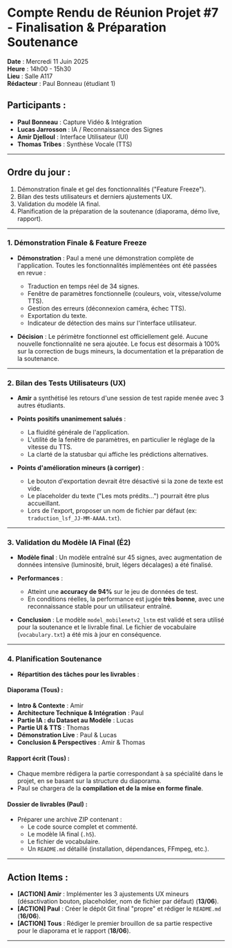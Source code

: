 # Compte Rendu de Réunion Projet #7 - Finalisation & Préparation Soutenance

**Date** : Mercredi 11 Juin 2025  
**Heure** : 14h00 - 15h30  
**Lieu** : Salle A117  
**Rédacteur** : Paul Bonneau (étudiant 1)

## Participants :
- **Paul Bonneau** : Capture Vidéo & Intégration
- **Lucas Jarrosson** : IA / Reconnaissance des Signes
- **Amir Djelloul** : Interface Utilisateur (UI)
- **Thomas Tribes** : Synthèse Vocale (TTS)

---

## Ordre du jour :
1. Démonstration finale et gel des fonctionnalités ("Feature Freeze").
2. Bilan des tests utilisateurs et derniers ajustements UX.
3. Validation du modèle IA final.
4. Planification de la préparation de la soutenance (diaporama, démo live, rapport).

---

### 1. Démonstration Finale & Feature Freeze

- **Démonstration** : Paul a mené une démonstration complète de l'application. Toutes les fonctionnalités implémentées ont été passées en revue :
    - Traduction en temps réel de 34 signes.
    - Fenêtre de paramètres fonctionnelle (couleurs, voix, vitesse/volume TTS).
    - Gestion des erreurs (déconnexion caméra, échec TTS).
    - Exportation du texte.
    - Indicateur de détection des mains sur l'interface utilisateur.

- **Décision** : Le périmètre fonctionnel est officiellement gelé. Aucune nouvelle fonctionnalité ne sera ajoutée. Le focus est désormais à 100% sur la correction de bugs mineurs, la documentation et la préparation de la soutenance.

---

### 2. Bilan des Tests Utilisateurs (UX)

- **Amir** a synthétisé les retours d'une session de test rapide menée avec 3 autres étudiants.

- **Points positifs unanimement salués** :
    - La fluidité générale de l'application.
    - L'utilité de la fenêtre de paramètres, en particulier le réglage de la vitesse du TTS.
    - La clarté de la statusbar qui affiche les prédictions alternatives.

- **Points d'amélioration mineurs (à corriger)** :
    - Le bouton d'exportation devrait être désactivé si la zone de texte est vide.
    - Le placeholder du texte ("Les mots prédits...") pourrait être plus accueillant.
    - Lors de l'export, proposer un nom de fichier par défaut (ex: `traduction_lsf_JJ-MM-AAAA.txt`).

---

### 3. Validation du Modèle IA Final (É2)

- **Modèle final** : Un modèle entraîné sur 45 signes, avec augmentation de données intensive (luminosité, bruit, légers décalages) a été finalisé.

- **Performances** :
    - Atteint une **accuracy de 94%** sur le jeu de données de test.
    - En conditions réelles, la performance est jugée **très bonne**, avec une reconnaissance stable pour un utilisateur entraîné.

- **Conclusion** : Le modèle `model_mobilenetv2_lstm` est validé et sera utilisé pour la soutenance et le livrable final. Le fichier de vocabulaire (`vocabulary.txt`) a été mis à jour en conséquence.

---

### 4. Planification Soutenance

- **Répartition des tâches pour les livrables** :

#### Diaporama (Tous) :
- **Intro & Contexte** : Amir
- **Architecture Technique & Intégration** : Paul
- **Partie IA : du Dataset au Modèle** : Lucas
- **Partie UI & TTS** : Thomas
- **Démonstration Live** : Paul & Lucas
- **Conclusion & Perspectives** : Amir & Thomas

#### Rapport écrit (Tous) :
- Chaque membre rédigera la partie correspondant à sa spécialité dans le projet, en se basant sur la structure du diaporama.
- Paul se chargera de la **compilation et de la mise en forme finale**.

#### Dossier de livrables (Paul) :
- Préparer une archive ZIP contenant :
    - Le code source complet et commenté.
    - Le modèle IA final (`.h5`).
    - Le fichier de vocabulaire.
    - Un `README.md` détaillé (installation, dépendances, FFmpeg, etc.).

---

## Action Items :
- **[ACTION] Amir** : Implémenter les 3 ajustements UX mineurs (désactivation bouton, placeholder, nom de fichier par défaut) (**13/06**).
- **[ACTION] Paul** : Créer le dépôt Git final "propre" et rédiger le `README.md` (**16/06**).
- **[ACTION] Tous** : Rédiger le premier brouillon de sa partie respective pour le diaporama et le rapport (**18/06**).

---

